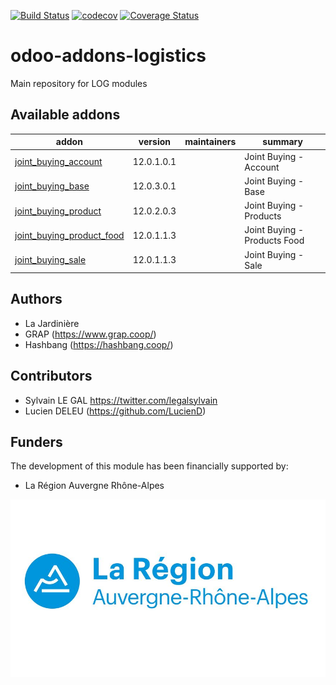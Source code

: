 [![Build Status](https://travis-ci.org/grap/odoo-addons-logistics.svg?branch=12.0)](https://travis-ci.org/grap/odoo-addons-logistics?branch=12.0)
[![codecov](https://codecov.io/gh/grap/odoo-addons-logistics/branch/12.0/graph/badge.svg)](https://codecov.io/gh/grap/odoo-addons-logistics)
[![Coverage Status](https://coveralls.io/repos/github/grap/odoo-addons-logistics/badge.svg?branch=12.0)](https://coveralls.io/github/grap/odoo-addons-logistics?branch=12.0)

# odoo-addons-logistics
Main repository for LOG modules

[//]: # (addons)

Available addons
----------------
addon | version | maintainers | summary
--- | --- | --- | ---
[joint_buying_account](joint_buying_account/) | 12.0.1.0.1 |  | Joint Buying - Account
[joint_buying_base](joint_buying_base/) | 12.0.3.0.1 |  | Joint Buying - Base
[joint_buying_product](joint_buying_product/) | 12.0.2.0.3 |  | Joint Buying - Products
[joint_buying_product_food](joint_buying_product_food/) | 12.0.1.1.3 |  | Joint Buying - Products Food
[joint_buying_sale](joint_buying_sale/) | 12.0.1.1.3 |  | Joint Buying - Sale

[//]: # (end addons)


Authors
-------

* La Jardinière
* GRAP (https://www.grap.coop/)
* Hashbang (https://hashbang.coop/)

Contributors
------------

* Sylvain LE GAL <https://twitter.com/legalsylvain>
* Lucien DELEU (https://github.com/LucienD)


Funders
-------

The development of this module has been financially supported by:

* La Région Auvergne Rhône-Alpes

![La Région Auvergne Rhône-Alpes](./static/logo_region_auvergne_rhone_alpes.png)
